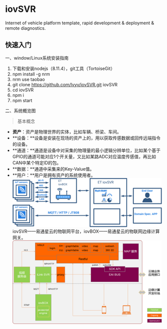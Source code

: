 # iovSVR
Internet of vehicle platform template, rapid development &amp; deployment &amp; remote diagnostics.

## 快速入门 ##

一、window/Linux系统安装指南

1. 下载和安装nodejs（8.11.4），git工具（TortoiseGit）
2. npm install -g nrm
3. nrm use taobao
4. git clone https://github.com/lvyv/iovSVR.git iovSVR
5. cd iovSVR
6. npm i
7. npm start

二、系统概览图
> 基本概念

-  **资产**：资产是物理世界的实体，比如车辆、桥梁、车间。
-  **设备：**设备是安装在现场的资产上的，用以获取传感数据或回传远端指令的设备。
-  **通道：**通道是设备中对采集的物理量的最小逻辑分辨单位，比如某个基于GPIO的通道可能对应1个开关量，又比如某路ADC对应温度传感值，再比如CAN中某个特定ID的包。
-  **数据：**通道中采集来的Key-Value值。
-  **用户：**用户是拥有资产的系统使用者。
![](https://github.com/lvyv/iovSVR/blob/master/doc/smart-vehicle.svg)
iovSVR——易通星云的物联网平台，iovBOX——易通星云的物联网边缘计算网关。
![](https://github.com/lvyv/iovSVR/blob/master/doc/architecture.png)


